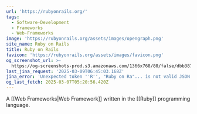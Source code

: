 ```yaml
---
url: 'https://rubyonrails.org/'
tags:
  - Software-Development
  - Frameworks
  - Web-Frameworks
image: 'https://rubyonrails.org/assets/images/opengraph.png'
site_name: Ruby on Rails
title: Ruby on Rails
favicon: 'https://rubyonrails.org/assets/images/favicon.png'
og_screenshot_url: >-
  https://og-screenshots-prod.s3.amazonaws.com/1366x768/80/false/dbb387d517f021781ebdfeb042f5981b00a2c958a38be8835f49a19b313322d1.jpeg
last_jina_request: '2025-03-09T06:45:03.168Z'
jina_error: 'Unexpected token ''R'', "Ruby on Ra"... is not valid JSON'
og_last_fetch: 2025-03-07T05:20:56.420Z
---
```


A [[Web Frameworks|Web Framework]] written in the [[Ruby]] programming language.  

